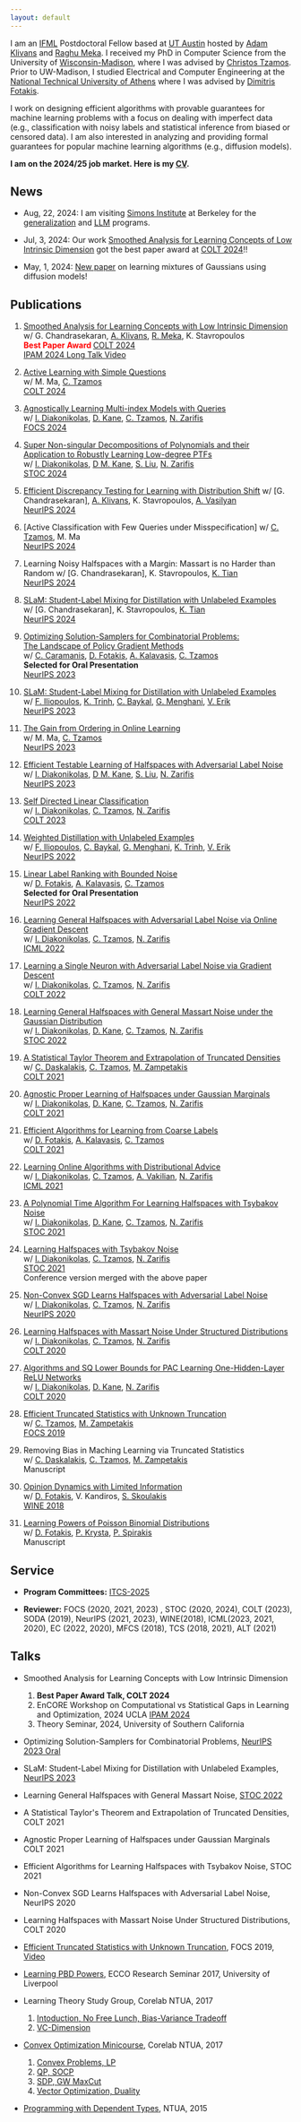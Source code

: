 ```yaml
---
layout: default
---
```


I am an [IFML](https://www.ifml.institute) Postdoctoral Fellow based at [UT Austin](https://www.cs.utexas.edu) 
hosted by [Adam Klivans][klivans] and [Raghu Meka][meka].  I received my PhD in Computer Science from the University of
[Wisconsin-Madison][uwm], where I was advised by [Christos Tzamos][tzamos-page].  Prior to UW-Madison, I studied Electrical and Computer Engineering at the [National Technical University of Athens][ece-ntua] where I was advised by [Dimitris Fotakis][fotakis-page].  

I work on designing efficient algorithms with provable guarantees for machine learning problems 
with a focus on dealing with imperfect data (e.g., classification with noisy labels and 
statistical inference from biased or censored data).  I am also interested in analyzing and providing formal guarantees
for popular machine learning algorithms (e.g., diffusion models).

<b> I am on the 2024/25 job market. Here is my [CV](assets/cv/cv.pdf). </b>

## News 

* Aug, 22, 2024: I am visiting [Simons Institute](https://simons.berkeley.edu/homepage) at Berkeley for the [generalization](https://simons.berkeley.edu/workshops/emerging-generalization-settings) and [LLM](https://simons.berkeley.edu/programs/special-year-large-language-models-transformers-part-1) programs.

* Jul, 3, 2024: Our work [Smoothed Analysis for Learning Concepts of Low Intrinsic Dimension](https://arxiv.org/abs/2407.00966)
got the best paper award at [COLT 2024](https://learningtheory.org/colt2024/awards.html)!!

* May, 1, 2024: [New paper](https://arxiv.org/abs/2404.18893) on learning mixtures of Gaussians using diffusion models!




[uwm]: https://www.wisc.edu/
[ece-ntua]: https://www.ece.ntua.gr/en
[email-me]: mailto:vkonton@gmail.com
[tzamos-page]: https://tzamos.com/
[klivans]: https://www.cs.utexas.edu/users/klivans/
[meka]: https://raghumeka.github.io
[fotakis-page]: https://www.softlab.ntua.gr/~fotakis/
[thesis-link]: http://artemis.cslab.ntua.gr/Dienst/UI/1.0/Display/artemis.ntua.ece/DT2017-0274?abstract=%EA%EF%ED%F4%EF%ED%DE%F2
[sliu]: https://lteins.github.io
[ktian]: https://kjtian.github.io
[vasilyan]: https://www.vasilyan.net

## Publications

1. [Smoothed Analysis for Learning Concepts with Low Intrinsic Dimension](https://arxiv.org/abs/2407.00966) <br/>
   w/ G. Chandrasekaran, [A. Klivans][klivans], [R. Meka][meka], K. Stavropoulos <br/>
   <b style='color:red;'> Best Paper Award </b> [COLT 2024](http://learningtheory.org/colt2024/) <br/>
   [IPAM 2024 Long Talk Video](https://www.youtube.com/watch?v=XJSz3XoNdlY)

1. [Active Learning with Simple Questions](https://arxiv.org/abs/2405.07937) <br/>
   w/ M. Ma, [C. Tzamos][tzamos] <br/>
   [COLT 2024](http://learningtheory.org/colt2024/)

1. [Agnostically Learning Multi-index Models with Queries](https://arxiv.org/abs/2312.16616) <br/>
    w/ [I. Diakonikolas][idiakonikolas], [D. Kane][kane], [C. Tzamos][tzamos], [N. Zarifis][zarifis] <br/> 
    [FOCS 2024](https://focs.computer.org/2024/)

1. [Super Non-singular Decompositions of Polynomials and their](https://arxiv.org/html/2404.00529v1) <br/>
   [Application to Robustly Learning Low-degree PTFs](https://arxiv.org/html/2404.00529v1) <br/>
   w/ [I. Diakonikolas][idiakonikolas], [D M. Kane][kane], [S. Liu][sliu], [N. Zarifis][zarifis] <br/>
   [STOC 2024](http://acm-stoc.org/stoc2024/)

1. [Efficient Discrepancy Testing for Learning with Distribution Shift](https://arxiv.org/abs/2406.09373)
    w/ [G. Chandrasekaran], [A. Klivans][klivans], K. Stavropoulos, [A. Vasilyan][vasilyan] <br/> 
    [NeurIPS 2024](https://nips.cc)

1. [Active Classification with Few Queries under Misspecification]
    w/ [C. Tzamos][tzamos], M. Ma <br/> 
    [NeurIPS 2024](https://nips.cc)

1. Learning Noisy Halfspaces with a Margin: Massart is no Harder than Random
    w/ [G. Chandrasekaran], K. Stavropoulos, [K. Tian][ktian] <br/> 
    [NeurIPS 2024](https://nips.cc)

1. [SLaM: Student-Label Mixing for Distillation with Unlabeled Examples](https://arxiv.org/abs/2302.03806) <br/>
    w/ [G. Chandrasekaran], K. Stavropoulos, [K. Tian][ktian] <br/> 
    [NeurIPS 2024](https://nips.cc)


1. [Optimizing Solution-Samplers for Combinatorial Problems:](https://arxiv.org/pdf/2310.05309.pdf) <br/>
   [The Landscape of Policy Gradient Methods](https://arxiv.org/pdf/2310.05309.pdf) <br/>
   w/ [C. Caramanis][caramanis], [D. Fotakis][fotakis], [A. Kalavasis][kalavasis], [C. Tzamos][tzamos] <br/>
   <b> Selected for Oral Presentation </b> <br/>
   [NeurIPS 2023](https://nips.cc) 

1. [SLaM: Student-Label Mixing for Distillation with Unlabeled Examples](https://arxiv.org/abs/2302.03806) <br/>
    w/ [F. Iliopoulos][iliopoulos], [K. Trinh][trinh], [C. Baykal][baykal], [G. Menghani][menghani],  [V. Erik][vee] <br/> 
    [NeurIPS 2023](https://nips.cc)

1. [The Gain from Ordering in Online Learning](https://openreview.net/pdf?id=OaUT4hX40s) <br/>
   w/ M. Ma, [C. Tzamos][tzamos] <br/>
   [NeurIPS 2023](https://nips.cc) 

1. [Efficient Testable Learning of Halfspaces with Adversarial Label Noise](https://arxiv.org/abs/2303.05485) <br/>
   w/ [I. Diakonikolas][idiakonikolas], [D M. Kane][kane], [S. Liu][sliu], [N. Zarifis][zarifis] <br/>
   [NeurIPS 2023](https://nips.cc) 

1. [Self Directed Linear Classification](https://arxiv.org/abs/2308.03142) <br/> 
   w/ [I. Diakonikolas][idiakonikolas], [C. Tzamos][tzamos], [N. Zarifis][zarifis] <br/>
   [COLT 2023](http://learningtheory.org/colt2023/)

1. [Weighted Distillation with Unlabeled Examples](https://arxiv.org/abs/2210.06711) <br/>
    w/ [F. Iliopoulos][iliopoulos], [C. Baykal][baykal], [G. Menghani][menghani], [K. Trinh][trinh], [V. Erik][vee] <br/> 
    [NeurIPS 2022](https://nips.cc)

1.  [Linear Label Ranking with Bounded Noise](https://openreview.net/pdf?id=dgWo-UyVEsa) <br/>
    w/ [D. Fotakis][fotakis], [A. Kalavasis][kalavasis], [C. Tzamos][tzamos] <br/>
    <b> Selected for Oral Presentation </b> <br/>
    [NeurIPS 2022](https://nips.cc)

1. [Learning General Halfspaces with Adversarial Label Noise via Online Gradient Descent](https://proceedings.mlr.press/v162/diakonikolas22b.html) <br/>
    w/ [I. Diakonikolas][idiakonikolas], [C. Tzamos][tzamos], [N. Zarifis][zarifis] <br/> 
    [ICML 2022](https://icml.cc)

1. [Learning a Single Neuron with Adversarial Label Noise via Gradient Descent](https://arxiv.org/abs/2206.08918) <br/>
    w/ [I. Diakonikolas][idiakonikolas], [C. Tzamos][tzamos], [N. Zarifis][zarifis] <br/> 
    [COLT 2022](http://learningtheory.org/colt2022/)

1. [Learning General Halfspaces with General Massart Noise under the Gaussian Distribution](https://arxiv.org/abs/2108.08767) <br/>
    w/ [I. Diakonikolas][idiakonikolas], [D. Kane][kane], [C. Tzamos][tzamos], [N. Zarifis][zarifis] <br/> 
    [STOC 2022](http://acm-stoc.org/stoc2022/)

1. [A Statistical Taylor Theorem and Extrapolation of Truncated Densities](https://arxiv.org/abs/2106.15908) <br/>
    w/ [C. Daskalakis][daskalakis], [C. Tzamos][tzamos], [M. Zampetakis][zampetakis] <br/>
    [COLT 2021](http://www.learningtheory.org/colt2021/)

1. [Agnostic Proper Learning of Halfspaces under Gaussian Marginals](https://arxiv.org/abs/2102.05629) <br/>
    w/ [I. Diakonikolas][idiakonikolas], [D. Kane][kane], [C. Tzamos][tzamos], [N. Zarifis][zarifis] <br/>
    [COLT 2021](http://www.learningtheory.org/colt2021/)

1. [Efficient Algorithms for Learning from Coarse Labels](http://proceedings.mlr.press/v134/fotakis21a.html) <br/>
    w/ [D. Fotakis][fotakis], [A. Kalavasis][kalavasis], [C. Tzamos][tzamos] <br/>
    [COLT 2021](http://www.learningtheory.org/colt2021/)

1. [Learning Online Algorithms with Distributional Advice](http://proceedings.mlr.press/v139/diakonikolas21a.html) <br/>
    w/ [I. Diakonikolas][idiakonikolas], [C. Tzamos][tzamos], [A. Vakilian][vakilian], [N. Zarifis][zarifis] <br/>
    [ICML 2021](https://icml.cc)

1. [A Polynomial Time Algorithm For Learning Halfspaces with Tsybakov Noise](https://arxiv.org/abs/2010.01705) <br/>
    w/ [I. Diakonikolas][idiakonikolas], [D. Kane][kane], [C. Tzamos][tzamos], [N. Zarifis][zarifis] <br/>
    [STOC 2021](http://acm-stoc.org/stoc2021/)

1. [Learning Halfspaces with Tsybakov Noise](https://arxiv.org/abs/2006.06467) <br/>
    w/ [I. Diakonikolas][idiakonikolas], [C. Tzamos][tzamos], [N. Zarifis][zarifis] <br/>
    [STOC 2021](http://acm-stoc.org/stoc2021/) <br/>
    Conference version merged with the above paper

1. [Non-Convex SGD Learns Halfspaces with Adversarial Label Noise](https://arxiv.org/abs/2006.06742) <br/>
    w/ [I. Diakonikolas][idiakonikolas], [C. Tzamos][tzamos], [N. Zarifis][zarifis] <br/>
    [NeurIPS 2020](http://learningtheory.org/colt2020/)

1.  [Learning Halfspaces with Massart Noise Under Structured Distributions](https://arxiv.org/abs/2002.05632)  <br/>
    w/ [I. Diakonikolas][idiakonikolas], [C. Tzamos][tzamos], [N. Zarifis][zarifis] <br/>
    [COLT 2020](http://learningtheory.org/colt2020/)

1.  [Algorithms and SQ Lower Bounds for PAC Learning One-Hidden-Layer ReLU Networks](https://arxiv.org/abs/2006.12476) <br/>
    w/ [I. Diakonikolas][idiakonikolas], [D. Kane][kane], [N. Zarifis][zarifis] <br/>
    [COLT 2020](http://learningtheory.org/colt2020/)

1.  [Efficient Truncated Statistics with Unknown Truncation](https://arxiv.org/abs/1908.01034) <br/>
    w/ [C. Tzamos][tzamos], [M. Zampetakis][zampetakis] <br/>
    [FOCS 2019](http://focs2019.cs.jhu.edu/)

1.  Removing Bias in Maching Learning via Truncated Statistics <br/>
    w/ [C. Daskalakis][daskalakis],  [C. Tzamos][tzamos], [M. Zampetakis][zampetakis] <br/>
    Manuscript

1. [Opinion Dynamics with Limited Information][OpinionDynamics] <br/>
   w/ [D. Fotakis][fotakis], V. Kandiros,  [S. Skoulakis][skoulakis] <br/>
   [WINE 2018](https://www.cs.ox.ac.uk/conferences/wine2018/)

1. [Learning Powers of Poisson Binomial Distributions][PBDpowers] <br/>
   w/ [D. Fotakis][fotakis], [P. Krysta][krysta], [P. Spirakis][spirakis] <br/>
   Manuscript


[OpinionDynamics]:https://github.com/vkonton/opinion_dynamics/blob/master/clean.pdf
[PBDpowers]:http://arxiv.org/abs/1707.05662
[zarifis]:https://nikoszarifis.github.io
[caramanis]:https://caramanis.github.io
[fotakis]:https://www.softlab.ntua.gr/~fotakis/
[krysta]:http://cgi.csc.liv.ac.uk/~piotr/
[kane]:https://cseweb.ucsd.edu/~dakane/
[spirakis]:https://intranet.csc.liv.ac.uk/news/item.php?id=19
[tzamos]:https://tzamos.com
[zampetakis]:http://www.mit.edu/~mzampet/
[daskalakis]:https://people.csail.mit.edu/costis/
[skoulakis]:http://www.corelab.ntua.gr/~sskoul/
[idiakonikolas]:http://www.iliasdiakonikolas.org/
[vakilian]:http://www.mit.edu/~vakilian/
[kalavasis]:https://alkisk.github.io
[vee]:https://scholar.google.com/citations?user=1u8drP0AAAAJ&hl=en
[trinh]:https://scholar.google.com/citations?user=pVTeodYAAAAJ&hl=en
[baykal]:https://people.csail.mit.edu/baykal/
[menghani]:http://www.gaurav.ai
[iliopoulos]:https://filiop.org
[meka]:https://hackmd.io/@raghum/index
[klivans]:https://www.cs.utexas.edu/users/klivans/


## Service
 * **Program Committees:** [ITCS-2025](http://itcs-conf.org)

 * **Reviewer:** FOCS (2020, 2021, 2023) , STOC (2020, 2024), COLT (2023), SODA (2019), NeurIPS (2021, 2023), WINE(2018), ICML(2023, 2021, 2020), 
EC (2022, 2020), MFCS (2018), TCS (2018, 2021), ALT (2021)


## Talks

* Smoothed Analysis for Learning Concepts with Low Intrinsic Dimension
  1. <b> Best Paper Award Talk, COLT 2024 </b> 
  2.  EnCORE Workshop on Computational vs Statistical Gaps in Learning and Optimization, 2024 UCLA [IPAM 2024](https://www.youtube.com/watch?v=XJSz3XoNdlY) 
  3. Theory Seminar, 2024, University of Southern California 

* Optimizing Solution-Samplers for Combinatorial Problems, [NeurIPS 2023 Oral](https://nips.cc/virtual/2023/oral/73826)

* SLaM: Student-Label Mixing for Distillation with Unlabeled Examples, [NeurIPS 2023](https://nips.cc/virtual/2023/poster/71876)

* Learning General Halfspaces with General Massart Noise, [STOC 2022](https://www.youtube.com/watch?v=jm8K7_7HjZE)

* A Statistical Taylor's Theorem and Extrapolation of Truncated Densities, COLT 2021

* Agnostic Proper Learning of Halfspaces under Gaussian Marginals COLT 2021

* Efficient Algorithms for Learning Halfspaces with Tsybakov Noise, STOC 2021

* Non-Convex SGD Learns Halfspaces with Adversarial Label Noise, NeurIPS 2020

* Learning Halfspaces with Massart Noise Under Structured Distributions, COLT 2020

* [Efficient Truncated Statistics with Unknown Truncation][truncated_unknown],
  FOCS 2019, [Video]


* [Learning PBD Powers][pbdpowers],
   ECCO Research Seminar 2017, University of Liverpool


* Learning Theory Study Group, Corelab NTUA, 2017
   1. [Intoduction, No Free Lunch, Bias-Variance Tradeoff][learning1]
   2. [VC-Dimension][learning2]


* [Convex Optimization Minicourse][convex-minicourse], Corelab NTUA, 2017
   1. [Convex Problems, LP][convex1]
   2. [QP, SOCP][convex2]
   3. [SDP, GW MaxCut][convex3]
   4. [Vector Optimization, Duality][convex4]


* [Programming with Dependent Types][dependent], NTUA, 2015

[truncated_unknown]: assets/talks/focs2019.pdf
[video]: https://www.youtube.com/watch?v=6crXE-ANK6Y&list=PL3DbynX8gwfLXOsziSLaVmiLKKjedlvks

[pbdpowers]: assets/talks/pbdPowers.pdf

[learning1]: assets/talks/learning1.pdf
[learning2]: assets/talks/learning2.pdf

[convex-minicourse]: assets/talks/convex.pdf
[convex1]: assets/talks/convex1.pdf
[convex2]: assets/talks/convex2.pdf
[convex3]: assets/talks/convex3.pdf
[convex4]: assets/talks/convex4.pdf

[dependent]: assets/talks/dependent.pdf
